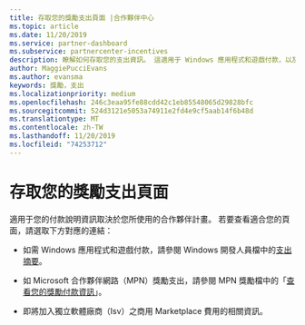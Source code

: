 ```yaml
---
title: 存取您的獎勵支出頁面 |合作夥伴中心
ms.topic: article
ms.date: 11/20/2019
ms.service: partner-dashboard
ms.subservice: partnercenter-incentives
description: 瞭解如何存取您的支出資訊。 這適用于 Windows 應用程式和遊戲付款，以及 MPN 獎勵支出。
author: MaggiePucciEvans
ms.author: evansma
keywords: 獎勵，支出
ms.localizationpriority: medium
ms.openlocfilehash: 246c3eaa95fe88cdd42c1eb85548065d29828bfc
ms.sourcegitcommit: 524d3121e5053a74911e2fd4e9cf5aab14f6b48d
ms.translationtype: MT
ms.contentlocale: zh-TW
ms.lasthandoff: 11/20/2019
ms.locfileid: "74253712"
---
```

# <a name="access-your-incentives-payouts-page"></a>存取您的獎勵支出頁面

適用于您的付款說明資訊取決於您所使用的合作夥伴計畫。 若要查看適合您的頁面，請選取下方對應的連結：

- 如需 Windows 應用程式和遊戲付款，請參閱 Windows 開發人員檔中的[支出摘要](https://docs.microsoft.com/windows/uwp/publish/payout-summary)。

- 如 Microsoft 合作夥伴網路（MPN）獎勵支出，請參閱 MPN 獎勵檔中的「[查看您的獎勵付款資訊](understand-incentive-payouts.md)」。

- 即將加入獨立軟體廠商（Isv）之商用 Marketplace 費用的相關資訊。
